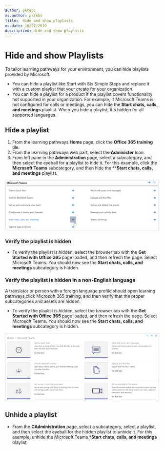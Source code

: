 ```yaml
---
author: pkrebs
ms.author: pkrebs
title:  Hide and show playlists
ms.date: 10/27/2019
description: Hide and show playlists
---
```


# Hide and show Playlists

To tailor learning pathways for your environment, you can hide playlists provided by Microsoft. 

- You can hide a playlist like Start with Six Simple Steps and replace it with a custom playlist that your create for your organization.
- You can hide a playlist for a product if the playlist covers functionality not supported in your organization. For example, if Microsoft Teams is not configured for calls or meetings, you can hide the **Start chats, calls, and meetings** playlist. When you hide a playlist, it's hidden for all supported languages.    

## Hide a playlist

1. From the learning pathways **Home** page, click the **Office 365 training** tile.
2. From the learning pathways web part, select the **Administer** icon. 
3. From left pane in the **Administration** page, select a subcategory, and then select the eyeball for a playlist to hide it. For this example, click the **Microsoft Teams** subcategory, and then hide the ****Start chats, calls, and meetings** playlist.  

![cg-hideplaylist.png](media/cg-hideplaylist.png)

### Verify the playlist is hidden
- To verify the playlist is hidden, select the browser tab with the **Get Started with Office 365** page loaded, and then refresh the page. 
Select Microsoft Teams. You should now see the **Start chats, calls, and meetings** subcategory is hidden. 

### Verify the playlist is hidden in a non-English language
A translator or person with a foreign language profile should open learning pathways,click Microsoft 365 training, and then verify that the proper subcategories and assets are hidden.  
- To verify the playlist is hidden, select the browser tab with the **Get Started with Office 365** page loaded, and then refresh the page. 
Select Microsoft Teams. You should now see the **Start chats, calls, and meetings** subcategory is hidden. 


![cg-hideplaylistrefresh.png](media/cg-hideplaylistrefresh.png)

## Unhide a playlist 

- From the **CAdministration** page, select a subcategory, select a playlist, and then select the eyeball for the hidden playlist to unhide it. For this example, unhide the Microsoft Teams ***Start chats, calls, and meetings** playlist.   

